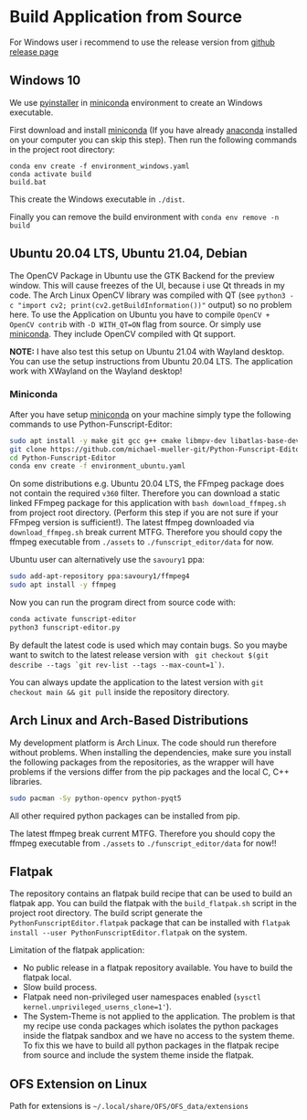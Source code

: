 # Build Application from Source

For Windows user i recommend to use the release version from [github release page](https://github.com/michael-mueller-git/Python-Funscript-Editor/releases)

## Windows 10

We use [pyinstaller](https://pypi.org/project/pyinstaller/) in [miniconda](https://docs.conda.io/en/latest/miniconda.html) environment to create an Windows executable.

First download and install [miniconda](https://docs.conda.io/en/latest/miniconda.html) (If you have already [anaconda](https://www.anaconda.com/) installed on your computer you can skip this step). Then run the following commands in the project root directory:

```
conda env create -f environment_windows.yaml
conda activate build
build.bat
```

This create the Windows executable in `./dist`.

Finally you can remove the build environment with `conda env remove -n build`

## Ubuntu 20.04 LTS, Ubuntu 21.04, Debian

The OpenCV Package in Ubuntu use the GTK Backend for the preview window. This will cause freezes of the UI, because i use Qt threads in my code. The Arch Linux OpenCV library was compiled with QT (see `python3 -c "import cv2; print(cv2.getBuildInformation())"` output) so no problem here. To use the Application on Ubuntu you have to compile `OpenCV + OpenCV contrib` with `-D WITH_QT=ON` flag from source. Or simply use [miniconda](https://docs.conda.io/en/latest/miniconda.html). They include OpenCV compiled with Qt support.

**NOTE:** I have also test this setup on Ubuntu 21.04 with Wayland desktop. You can use the setup instructions from Ubuntu 20.04 LTS. The application work with XWayland on the Wayland desktop!

### Miniconda

After you have setup [miniconda](https://docs.conda.io/en/latest/miniconda.html) on your machine simply type the following commands to use Python-Funscript-Editor:

```bash
sudo apt install -y make git gcc g++ cmake libmpv-dev libatlas-base-dev
git clone https://github.com/michael-mueller-git/Python-Funscript-Editor.git
cd Python-Funscript-Editor
conda env create -f environment_ubuntu.yaml
```

On some distributions e.g. Ubuntu 20.04 LTS, the FFmpeg package does not contain the required `v360` filter. Therefore you can download a static linked FFmpeg package for this application with `bash download_ffmpeg.sh` from project root directory. (Perform this step if you are not sure if your FFmpeg version is sufficient!). The latest ffmpeg downloaded via `download_ffmpeg.sh` break current MTFG. Therefore you should copy the ffmpeg executable from `./assets` to `./funscript_editor/data` for now.

Ubuntu user can alternatively use the `savoury1` ppa:

```bash
sudo add-apt-repository ppa:savoury1/ffmpeg4
sudo apt install -y ffmpeg

```

Now you can run the program direct from source code with:

```bash
conda activate funscript-editor
python3 funscript-editor.py
```

By default the latest code is used which may contain bugs. So you maybe want to switch to the latest release version with `` git checkout $(git describe --tags `git rev-list --tags --max-count=1`)``.

You can always update the application to the latest version with `git checkout main && git pull` inside the repository directory.

## Arch Linux and Arch-Based Distributions

My development platform is Arch Linux. The code should run therefore without problems. When installing the dependencies, make sure you install the following packages from the repositories, as the wrapper will have problems if the versions differ from the pip packages and the local C, C++ libraries.

```bash
sudo pacman -Sy python-opencv python-pyqt5
```

All other required python packages can be installed from pip.

The latest ffmpeg break current MTFG. Therefore you should copy the ffmpeg executable from `./assets` to `./funscript_editor/data` for now!!

## Flatpak

The repository contains an flatpak build recipe that can be used to build an flatpak app. You can build the flatpak with the `build_flatpak.sh` script in the project root directory. The build script generate the `PythonFunscriptEditor.flatpak` package that can be installed with `flatpak install --user PythonFunscriptEditor.flatpak` on the system.

Limitation of the flatpak application:

- No public release in a flatpak repository available. You have to build the flatpak local.
- Slow build process.
- Flatpak need non-privileged user namespaces enabled (`sysctl kernel.unprivileged_userns_clone=1'`).
- The System-Theme is not applied to the application. The problem is that my recipe use conda packages which isolates the python packages inside the flatpak sandbox and we have no access to the system theme. To fix this we have to build all python packages in the flatpak recipe from source and include the system theme inside the flatpak.

## OFS Extension on Linux

Path for extensions is `~/.local/share/OFS/OFS_data/extensions`
